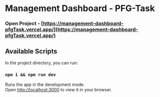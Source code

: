 # Management Dashboard - PFG-Task

### Open Project - [https://management-dashboard-pfgTask.vercel.app/](https://management-dashboard-pfgTask.vercel.app/)

## Available Scripts

In the project directory, you can run:

### `npm i && npm run dev`

Runs the app in the development mode.\
Open [http://localhost:3000](http://localhost:3000) to view it in your browser.
